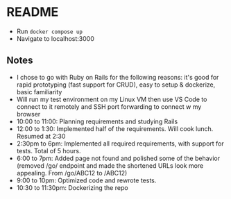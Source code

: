 # README

- Run `docker compose up`
- Navigate to localhost:3000

## Notes

- I chose to go with Ruby on Rails for the following reasons: it's good for rapid prototyping (fast support for CRUD), easy to setup & dockerize, basic familiarity
- Will run my test environment on my Linux VM then use VS Code to connect to it remotely and SSH port forwarding to connect w my browser
- 10:00 to 11:00: Planning requirements and studying Rails
- 12:00 to 1:30: Implemented half of the requirements. Will cook lunch. Resumed at 2:30
- 2:30pm to 6pm: Implemented all required requirements, with support for tests. Total of 5 hours.
- 6:00 to 7pm: Added page not found and polished some of the behavior (removed /go/ endpoint and made the shortened URLs look more appealing. From /go/ABC12 to /ABC12)
- 9:00 to 10pm: Optimized code and rewrote tests.
- 10:30 to 11:30pm: Dockerizing the repo